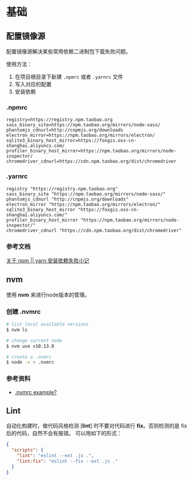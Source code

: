 # 基础

## 配置镜像源

配置镜像源解决某些常用依赖二进制包下载失败问题。

使用方法：

1. 在项目根目录下新建 `.npmrc` 或者 `.yarnrc` 文件
2. 写入对应的配置
3. 安装依赖

### .npmrc

```
registry=https://registry.npm.taobao.org
sass_binary_site=https://npm.taobao.org/mirrors/node-sass/
phantomjs_cdnurl=http://cnpmjs.org/downloads
electron_mirror=https://npm.taobao.org/mirrors/electron/
sqlite3_binary_host_mirror=https://foxgis.oss-cn-shanghai.aliyuncs.com/
profiler_binary_host_mirror=https://npm.taobao.org/mirrors/node-inspector/
chromedriver_cdnurl=https://cdn.npm.taobao.org/dist/chromedriver
```

### .yarnrc

```
registry "https://registry.npm.taobao.org"
sass_binary_site "https://npm.taobao.org/mirrors/node-sass/"
phantomjs_cdnurl "http://cnpmjs.org/downloads"
electron_mirror "https://npm.taobao.org/mirrors/electron/"
sqlite3_binary_host_mirror "https://foxgis.oss-cn-shanghai.aliyuncs.com/"
profiler_binary_host_mirror "https://npm.taobao.org/mirrors/node-inspector/"
chromedriver_cdnurl "https://cdn.npm.taobao.org/dist/chromedriver"
```

### 参考文档

[关于 npm || yarn 安装依赖失败小记](https://juejin.im/post/5b515853e51d4519503b3367)


## nvm

使用 __nvm__ 来进行node版本的管理。

### 创建 .nvmrc

``` bash 
# list local available versions
$ nvm ls

# change current node 
$ nvm use v10.13.0

# create a .nvmrc
$ node -v > .nvmrc
```

### 参考资料

- [.nvmrc example?](https://github.com/nvm-sh/nvm/issues/995#issuecomment-349670827)

## Lint

自动化构建时，做代码风格检测 [__lint__] 时不要对代码进行 __fix__。否则检测的是 fix 后的代码，自然不会有报错。
可以用如下的形式：

``` json
{
  "scripts": {
    "lint": "eslint --ext .js .",
    "lint:fix": "eslint --fix --ext .js ."
  }
}
```
